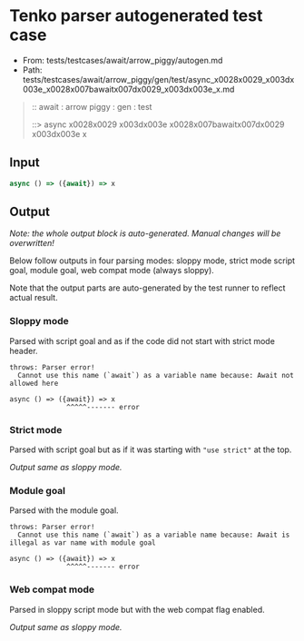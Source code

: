 # Tenko parser autogenerated test case

- From: tests/testcases/await/arrow_piggy/autogen.md
- Path: tests/testcases/await/arrow_piggy/gen/test/async_x0028x0029_x003dx003e_x0028x007bawaitx007dx0029_x003dx003e_x.md

> :: await : arrow piggy : gen : test
>
> ::> async x0028x0029 x003dx003e x0028x007bawaitx007dx0029 x003dx003e x

## Input


`````js
async () => ({await}) => x
`````

## Output

_Note: the whole output block is auto-generated. Manual changes will be overwritten!_

Below follow outputs in four parsing modes: sloppy mode, strict mode script goal, module goal, web compat mode (always sloppy).

Note that the output parts are auto-generated by the test runner to reflect actual result.

### Sloppy mode

Parsed with script goal and as if the code did not start with strict mode header.

`````
throws: Parser error!
  Cannot use this name (`await`) as a variable name because: Await not allowed here

async () => ({await}) => x
              ^^^^^------- error
`````

### Strict mode

Parsed with script goal but as if it was starting with `"use strict"` at the top.

_Output same as sloppy mode._

### Module goal

Parsed with the module goal.

`````
throws: Parser error!
  Cannot use this name (`await`) as a variable name because: Await is illegal as var name with module goal

async () => ({await}) => x
              ^^^^^------- error
`````


### Web compat mode

Parsed in sloppy script mode but with the web compat flag enabled.

_Output same as sloppy mode._
